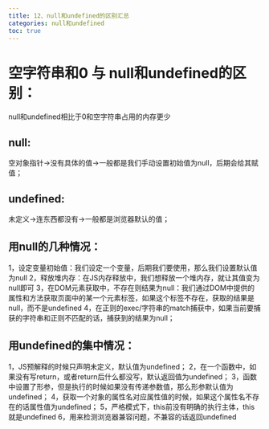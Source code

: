 ```yaml
---
title: 12、null和undefined的区别汇总
categories: null和undefined
toc: true
---
```


# 空字符串和0 与 null和undefined的区别：
null和undefined相比于0和空字符串占用的内存更少
## null:
空对象指针->没有具体的值->一般都是我们手动设置初始值为null，后期会给其赋值；
## undefined:
未定义->连东西都没有->一般都是浏览器默认的值；
## 用null的几种情况：
1，设定变量初始值：我们设定一个变量，后期我们要使用，那么我们设置默认值为null
2，释放堆内存：在JS内存释放中，我们想释放一个堆内存，就让其值变为null即可
3，在DOM元素获取中，不存在则结果为null：我们通过DOM中提供的属性和方法获取页面中的某一个元素标签，如果这个标签不存在，获取的结果是null，而不是undefined
4，在正则的exec/字符串的match捕获中，如果当前要捕获的字符串和正则不匹配的话，捕获到的结果为null；

## 用undefined的集中情况：
1，JS预解释的时候只声明未定义，默认值为undefined；
2，在一个函数中，如果没有写return，或者return后什么都没写，默认返回值为undefined；
3，函数中设置了形参，但是执行的时候如果没有传递参数值，那么形参默认值为undefined；
4，获取一个对象的属性名对应属性值的时候，如果这个属性名不存在的话属性值为undefined；
5，严格模式下，this前没有明确的执行主体，this就是undefined
6，用来检测浏览器兼容问题，不兼容的话返回undefined
